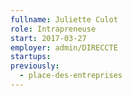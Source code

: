 ```yaml
---
fullname: Juliette Culot
role: Intrapreneuse
start: 2017-03-27
employer: admin/DIRECCTE
startups:
previously:
  - place-des-entreprises
---
```

